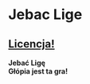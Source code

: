 # Jebac Lige
## <a href="LICENSE.md">Licencja!</a>
<b>Jebać Ligę</b> <br>
<b>Głópia jest ta gra!</b> <br>